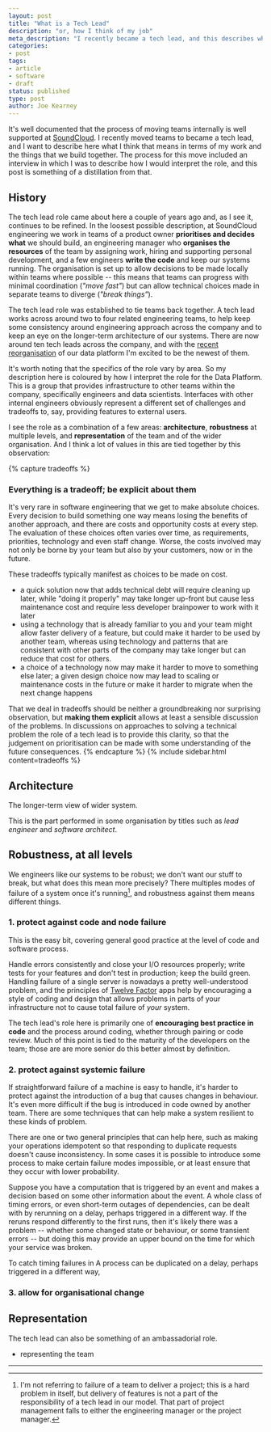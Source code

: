 ```yaml
---
layout: post
title: "What is a Tech Lead"
description: "or, how I think of my job"
meta_description: "I recently became a tech lead, and this describes what I think that means"
categories:
- post
tags:
- article
- software
- draft
status: published
type: post
author: Joe Kearney
---
```


It's well documented that the process of moving teams internally is well supported at [SoundCloud][soundcloud]. I recently moved teams to became a tech lead, and I want to describe here what I think that means in terms of my work and the things that we build together. The process for this move included an interview in which I was to describe how I would interpret the role, and this post is something of a distillation from that.

## History

The tech lead role came about here a couple of years ago and, as I see it, continues to be refined. In the loosest possible description, at SoundCloud engineering we work in teams of a product owner **prioritises and decides what** we should build, an engineering manager who **organises the resources** of the team by assigning work, hiring and supporting personal development, and a few engineers **write the code** and keep our systems running. The organisation is set up to allow decisions to be made locally within teams where possible -- this means that teams can progress with minimal coordination (_"move fast"_) but can allow technical choices made in separate teams to diverge (_"break things"_).

The tech lead role was established to tie teams back together. A tech lead works across around two to four related engineering teams, to help keep some consistency around engineering approach across the company and to keep an eye on the longer-term architecture of our systems. There are now around ten tech leads across the company, and with the [recent reorganisation][ele-medium] of our data platform I'm excited to be the newest of them.

It's worth noting that the specifics of the role vary by area. So my description here is coloured by how I interpret the role for the Data Platform. This is a group that provides infrastructure to other teams within the company, specifically engineers and data scientists. Interfaces with other internal engineers obviously represent a different set of challenges and tradeoffs to, say, providing features to external users.

I see the role as a combination of a few areas: **architecture**, **robustness** at multiple levels, and **representation** of the team and of the wider organisation. And I think a lot of values in this are tied together by this observation:

{% capture tradeoffs %}
### Everything is a tradeoff; be explicit about them

It's very rare in software engineering that we get to make absolute choices.
Every decision to build something one way means losing the benefits of another approach, and there are costs and opportunity costs at every step. The evaluation of these choices often varies over time, as requirements, priorities, technology and even staff change. Worse, the costs involved may not only be borne by your team but also by your customers, now or in the future.

These tradeoffs typically manifest as choices to be made on cost.

* a quick solution now that adds technical debt will require cleaning up later, while "doing it properly" may take longer up-front but cause less maintenance cost and require less developer brainpower to work with it later
* using a technology that is already familiar to you and your team might allow faster delivery of a feature, but could make it harder to be used by another team, whereas using technology and patterns that are consistent with other parts of the company may take longer but can reduce that cost for others.
* a choice of a technology now may make it harder to move to something else later; a given design choice now may lead to scaling or maintenance costs in the future or make it harder to migrate when the next change happens

That we deal in tradeoffs should be neither a groundbreaking nor surprising observation, but **making them explicit** allows at least a sensible discussion of the problems. In discussions on approaches to solving a technical problem the role of a tech lead is to provide this clarity, so that the judgement on prioritisation can be made with some understanding of the future consequences.
{% endcapture %}
{% include sidebar.html content=tradeoffs %}

## Architecture

The longer-term view of wider system.

This is the part performed in some organisation by titles such as _lead engineer_ and _software architect_.

## Robustness, at all levels

We engineers like our systems to be robust; we don't want our stuff to break, but what does this mean more precisely? There multiples modes of failure of a system once it's running[^1], and robustness against them means different things.

### 1. protect against code and node failure

This is the easy bit, covering general good practice at the level of code and software process.

Handle errors consistently and close your I/O resources properly; write tests for your features and don't test in production; keep the build green. Handling failure of a single server is nowadays a pretty well-understood problem, and the principles of [Twelve Factor][12-factor] apps help by encouraging a style of coding and design that allows problems in parts of your infrastructure not to cause total failure of _your_ system.

The tech lead's role here is primarily one of **encouraging best practice in code** and the process around coding, whether through pairing or code review. Much of this point is tied to the maturity of the developers on the team; those are are more senior do this better almost by definition.

### 2. protect against systemic failure

If straightforward failure of a machine is easy to handle, it's harder to protect against the introduction of a bug that causes changes in behaviour. It's even more difficult if the bug is introduced in code owned by another team. There are some techniques that can help make a system resilient to these kinds of problem.

There are one or two general principles that can help here, such as making your operations idempotent so that responding to duplicate requests doesn't cause inconsistency. In some cases it is possible to introduce some process to make certain failure modes impossible, or at least ensure that they occur with lower probability.

Suppose you have a computation that is triggered by an event and makes a decision based on some other information about the event. A whole class of timing errors, or even short-term outages of dependencies, can be dealt with by rerunning on a delay, perhaps triggered in a different way. If the reruns respond differently to the first runs, then it's likely there was a problem -- whether some changed state or behaviour, or some transient errors -- but doing this may provide an upper bound on the time for which your service was broken.


To catch timing failures in A process can be duplicated on a delay, perhaps triggered in a different way,

### 3. allow for organisational change

## Representation

The tech lead can also be something of an ambassadorial role.

* representing the team

***

[^1]: I'm not referring to failure of a team to deliver a project; this is a hard problem in itself, but delivery of features is not a part of the responsibility of a tech lead in our model. That part of project management falls to either the engineering manager or the project manager.

[soundcloud]: https://soundcloud.com
[ele-medium]: https://medium.com/@_eleftherios/https-medium-com-eleftherios-above-the-clouds-5-years-of-data-at-soundcloud-part-1-8803e2059fa
[12-factor]: https://12factor.net/
